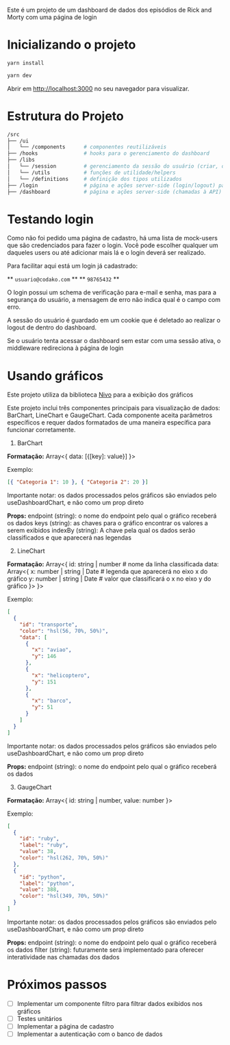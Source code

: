 Este é um projeto de um dashboard de dados dos episódios de Rick and Morty com uma página de login

# Inicializando o projeto

```bash
yarn install

yarn dev
```

Abrir em [http://localhost:3000](http://localhost:3000) no seu navegador para visualizar.

# Estrutura do Projeto

```bash
/src
├── /ui
│   └── /components      # componentes reutilizáveis
├── /hooks               # hooks para o gerenciamento do dashboard
├── /libs
│   └── /session         # gerenciamento da sessão do usuário (criar, deletar, cryptografar)
│   └── /utils           # funções de utilidade/helpers
│   └── /definitions     # definição dos tipos utilizados
├── /login               # página e ações server-side (login/logout) para a página de login
├── /dashboard           # página e ações server-side (chamadas à API) para odashboard
```

# Testando login

Como não foi pedido uma página de cadastro, há uma lista de mock-users que são credenciados para fazer o login.
Você pode escolher qualquer um daqueles users ou até adicionar mais lá e o login deverá ser realizado.

Para facilitar aqui está um login já cadastrado:

** `usuario@codako.com` **
** `98765432` **

O login possui um schema de verificação para e-mail e senha, mas para a segurança do usuário, a mensagem de erro não indica qual é o campo com erro.

A sessão do usuário é guardado em um cookie que é deletado ao realizar o logout de dentro do dashboard.

Se o usuário tenta acessar o dashboard sem estar com uma sessão ativa, o middleware redireciona à página de login

# Usando gráficos

Este projeto utiliza da biblioteca [Nivo](https://nivo.rocks/) para a exibição dos gráficos

Este projeto inclui três componentes principais para visualização de dados: BarChart, LineChart e GaugeChart. Cada componente aceita parâmetros específicos e requer dados formatados de uma maneira específica para funcionar corretamente.

1. BarChart

**Formatação:**
Array<{
data: [{[key]: value}]
}>

Exemplo:

```json
[{ "Categoria 1": 10 }, { "Categoria 2": 20 }]
```

Importante notar: os dados processados pelos gráficos são enviados pelo useDashboardChart, e não como um prop direto

**Props:**
endpoint (string): o nome do endpoint pelo qual o gráfico receberá os dados
keys (string): as chaves para o gráfico encontrar os valores a serem exibidos
indexBy (string): A chave pela qual os dados serão classificados e que aparecerá nas legendas

2. LineChart

**Formatação:**
Array<{
id: string | number # nome da linha classificada
data: Array<{
x: number | string | Date # legenda que aparecerá no eixo x do gráfico
y: number | string | Date # valor que classificará o x no eixo y do gráfico
}>
}>

Exemplo:

```json
[
  {
    "id": "transporte",
    "color": "hsl(56, 70%, 50%)",
    "data": [
      {
        "x": "aviao",
        "y": 146
      },
      {
        "x": "helicoptero",
        "y": 151
      },
      {
        "x": "barco",
        "y": 51
      }
    ]
  }
]
```

Importante notar: os dados processados pelos gráficos são enviados pelo useDashboardChart, e não como um prop direto

**Props:**
endpoint (string): o nome do endpoint pelo qual o gráfico receberá os dados

3. GaugeChart

**Formatação:**
Array<{
id: string | number,
value: number
}>

Exemplo:

```json
[
  {
    "id": "ruby",
    "label": "ruby",
    "value": 38,
    "color": "hsl(262, 70%, 50%)"
  },
  {
    "id": "python",
    "label": "python",
    "value": 388,
    "color": "hsl(349, 70%, 50%)"
  }
]
```

Importante notar: os dados processados pelos gráficos são enviados pelo useDashboardChart, e não como um prop direto

**Props:**
endpoint (string): o nome do endpoint pelo qual o gráfico receberá os dados
filter (string): futuramente será implementado para oferecer interatividade nas chamadas dos dados

# Próximos passos

- [ ] Implementar um componente filtro para filtrar dados exibidos nos gráficos
- [ ] Testes unitários
- [ ] Implementar a página de cadastro
- [ ] Implementar a autenticação com o banco de dados
